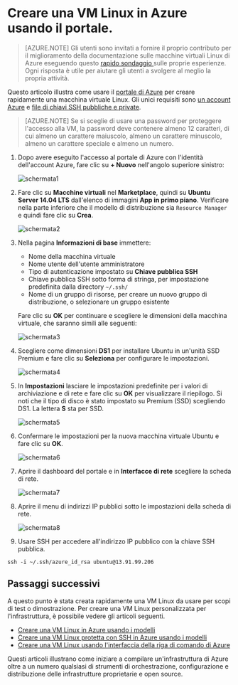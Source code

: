 <properties
    pageTitle="Creare una macchina virtuale Linux tramite il portale di Azure | Microsoft Azure"
    description="Creare una macchina virtuale Linux tramite il portale di Azure."
    services="virtual-machines-linux"
    documentationCenter=""
    authors="vlivech"
    manager="timlt"
    editor=""
    tags="azure-resource-manager"
/>

<tags
    ms.service="virtual-machines-linux"
    ms.workload="infrastructure-services"
    ms.tgt_pltfrm="vm-linux"
    ms.devlang="na"
    ms.topic="hero-article"
    ms.date="04/29/2016"
    ms.author="v-livech"
/>

# Creare una VM Linux in Azure usando il portale.

> [AZURE.NOTE] Gli utenti sono invitati a fornire il proprio contributo per il miglioramento della documentazione sulle macchine virtuali Linux di Azure eseguendo questo [rapido sondaggio ](https://aka.ms/linuxdocsurvey) sulle proprie esperienze. Ogni risposta è utile per aiutare gli utenti a svolgere al meglio la propria attività.

Questo articolo illustra come usare il [portale di Azure](https://portal.azure.com/) per creare rapidamente una macchina virtuale Linux. Gli unici requisiti sono [un account Azure](https://azure.microsoft.com/pricing/free-trial/) e [file di chiavi SSH pubbliche e private](virtual-machines-linux-mac-create-ssh-keys.md).

> [AZURE.NOTE] Se si sceglie di usare una password per proteggere l'accesso alla VM, la password deve contenere almeno 12 caratteri, di cui almeno un carattere maiuscolo, almeno un carattere minuscolo, almeno un carattere speciale e almeno un numero.


1. Dopo avere eseguito l'accesso al portale di Azure con l'identità dell'account Azure, fare clic su **+ Nuovo** nell'angolo superiore sinistro:

    ![schermata1](../media/virtual-machines-linux-quick-create-portal/screen1.png)

2. Fare clic su **Macchine virtuali** nel **Marketplace**, quindi su **Ubuntu Server 14.04 LTS** dall'elenco di immagini **App in primo piano**. Verificare nella parte inferiore che il modello di distribuzione sia `Resource Manager` e quindi fare clic su **Crea**.

    ![schermata2](../media/virtual-machines-linux-quick-create-portal/screen2.png)

3. Nella pagina **Informazioni di base** immettere:
    - Nome della macchina virtuale
    - Nome utente dell'utente amministratore
    - Tipo di autenticazione impostato su **Chiave pubblica SSH**
    - Chiave pubblica SSH sotto forma di stringa, per impostazione predefinita dalla directory `~/.ssh/`
    - Nome di un gruppo di risorse, per creare un nuovo gruppo di distribuzione, o selezionare un gruppo esistente

    Fare clic su **OK** per continuare e scegliere le dimensioni della macchina virtuale, che saranno simili alle seguenti:

    ![schermata3](../media/virtual-machines-linux-quick-create-portal/screen3.png)

4. Scegliere come dimensioni **DS1** per installare Ubuntu in un'unità SSD Premium e fare clic su **Seleziona** per configurare le impostazioni.

    ![schermata4](../media/virtual-machines-linux-quick-create-portal/screen4.png)

5. In **Impostazioni** lasciare le impostazioni predefinite per i valori di archiviazione e di rete e fare clic su **OK** per visualizzare il riepilogo. Si noti che il tipo di disco è stato impostato su Premium (SSD) scegliendo DS1. La lettera **S** sta per SSD.

    ![schermata5](../media/virtual-machines-linux-quick-create-portal/screen5.png)

6. Confermare le impostazioni per la nuova macchina virtuale Ubuntu e fare clic su **OK**.

    ![schermata6](../media/virtual-machines-linux-quick-create-portal/screen6.png)

7. Aprire il dashboard del portale e in **Interfacce di rete** scegliere la scheda di rete.

    ![schermata7](../media/virtual-machines-linux-quick-create-portal/screen7.png)

8. Aprire il menu di indirizzi IP pubblici sotto le impostazioni della scheda di rete.

    ![schermata8](../media/virtual-machines-linux-quick-create-portal/screen8.png)

9. Usare SSH per accedere all'indirizzo IP pubblico con la chiave SSH pubblica.

```
ssh -i ~/.ssh/azure_id_rsa ubuntu@13.91.99.206
```

## Passaggi successivi

A questo punto è stata creata rapidamente una VM Linux da usare per scopi di test o dimostrazione. Per creare una VM Linux personalizzata per l'infrastruttura, è possibile vedere gli articoli seguenti.

- [Creare una VM Linux in Azure usando i modelli](virtual-machines-linux-cli-deploy-templates.md)
- [Creare una VM Linux protetta con SSH in Azure usando i modelli](virtual-machines-linux-create-ssh-secured-vm-from-template.md)
- [Creare una VM Linux usando l'interfaccia della riga di comando di Azure](virtual-machines-linux-create-cli-complete.md)

Questi articoli illustrano come iniziare a compilare un'infrastruttura di Azure oltre a un numero qualsiasi di strumenti di orchestrazione, configurazione e distribuzione delle infrastrutture proprietarie e open source.

<!---HONumber=AcomDC_0817_2016-->